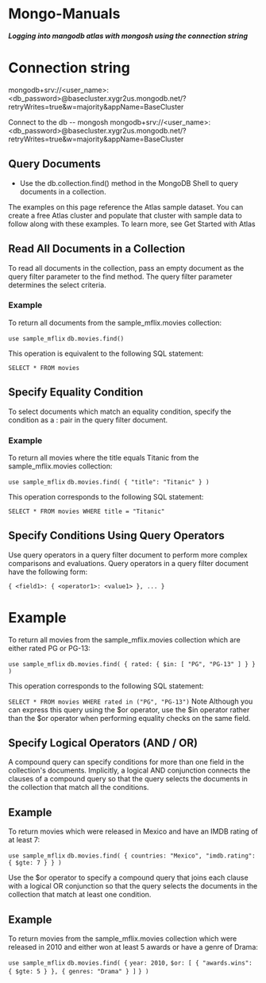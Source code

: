 # Mongo-Manuals
***Logging into mangodb atlas with mongosh using the connection string***

# Connection string
mongodb+srv://<user_name>:<db_password>@basecluster.xygr2us.mongodb.net/?retryWrites=true&w=majority&appName=BaseCluster

Connect to the db
-- mongosh mongodb+srv://<user_name>:<db_password>@basecluster.xygr2us.mongodb.net/?retryWrites=true&w=majority&appName=BaseCluster

## Query Documents
- Use the db.collection.find() method in the MongoDB Shell to query documents in a collection.

The examples on this page reference the Atlas sample dataset. You can create a free Atlas cluster and populate that cluster with sample data to follow along with these examples. To learn more, see Get Started with Atlas

## Read All Documents in a Collection
To read all documents in the collection, pass an empty document as the query filter parameter to the find method. The query filter parameter determines the select criteria.

### Example
To return all documents from the sample_mflix.movies collection:

``use sample_mflix``
``db.movies.find()``

This operation is equivalent to the following SQL statement:

``SELECT * FROM movies``

## Specify Equality Condition
To select documents which match an equality condition, specify the condition as a <field>:<value> pair in the query filter document.

### Example
To return all movies where the title equals Titanic from the sample_mflix.movies collection:

``use sample_mflix``
``db.movies.find( { "title": "Titanic" } )``

This operation corresponds to the following SQL statement:

``SELECT * FROM movies WHERE title = "Titanic"``

## Specify Conditions Using Query Operators
Use query operators in a query filter document to perform more complex comparisons and evaluations. Query operators in a query filter document have the following form:

``{ <field1>: { <operator1>: <value1> }, ... }``

# Example
To return all movies from the sample_mflix.movies collection which are either rated PG or PG-13:

``use sample_mflix``
``db.movies.find( { rated: { $in: [ "PG", "PG-13" ] } } )``

This operation corresponds to the following SQL statement:

``SELECT * FROM movies WHERE rated in ("PG", "PG-13")``
Note
Although you can express this query using the $or operator, use the $in operator rather than the $or operator when performing equality checks on the same field.

## Specify Logical Operators (AND / OR)
A compound query can specify conditions for more than one field in the collection's documents. Implicitly, a logical AND conjunction connects the clauses of a compound query so that the query selects the documents in the collection that match all the conditions.

## Example
To return movies which were released in Mexico and have an IMDB rating of at least 7:

``use sample_mflix``
``db.movies.find( { countries: "Mexico", "imdb.rating": { $gte: 7 } } )``

Use the $or operator to specify a compound query that joins each clause with a logical OR conjunction so that the query selects the documents in the collection that match at least one condition.

## Example
To return movies from the sample_mflix.movies collection which were released in 2010 and either won at least 5 awards or have a genre of Drama:

``use sample_mflix``
``db.movies.find( {``
     ``year: 2010,``
     ``$or: [ { "awards.wins": { $gte: 5 } }, { genres: "Drama" } ]``
``} )``
